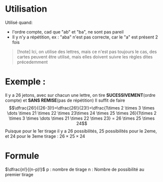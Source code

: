 # Utilisation
Utilisé quand:
- l'ordre compte, cad que "ab" et "ba", ne sont pas pareil
- Il y n'y a répétition, ex : "aba" n'est pas correcte, car le "a" est présent 2 fois
> [!note] Ici, on utilise des lettres, mais ce n'est pas toujours le cas, des cartes peuvent être utilisé, mais elles doivent suivre les règles dites précedemment
# Exemple :
Il y a 26 jetons, avec sur chacun une lettre, on tire **SUCESSIVEMENT**(ordre compte) et **SANS REMISE**(pas de répétition)
Il suffit de faire $$\dfrac{26!}{(26-3)!}=\dfrac{26!}{23!}=\dfrac{1\times 2 \times 3 \times \dots \times 21 \times 22 \times 23\times 24 \times 25 \times 26}{1\times 2 \times 3 \times \dots \times 21 \times 22 \times 23} = 26 \times 25 \times 24$$ 
Puisque pour le 1er tirage il y a 26 possibilités, 25 possibilités pour le 2eme, et 24 pour le 3eme tirage : $26\times 25 \times 24$
# Formule 
$\dfrac{n!}{(n-p)!}$ 
p : nombre de tirage
n : Nombre de possibilité au premier tirage